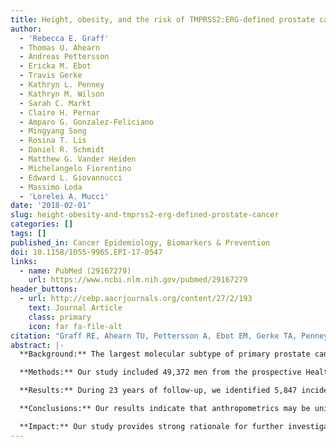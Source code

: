 ```yaml
---
title: Height, obesity, and the risk of TMPRSS2:ERG-defined prostate cancer
author:
  - 'Rebecca E. Graff'
  - Thomas U. Ahearn
  - Andreas Pettersson
  - Ericka M. Ebot
  - Travis Gerke
  - Kathryn L. Penney
  - Kathryn M. Wilson
  - Sarah C. Markt
  - Claire H. Pernar
  - Amparo G. Gonzalez-Feliciano
  - Mingyang Song
  - Rosina T. Lis
  - Daniel R. Schmidt
  - Matthew G. Vander Heiden
  - Michelangelo Fiorentino
  - Edward L. Giovannucci
  - Massimo Loda
  - 'Lorelei A. Mucci'
date: '2018-02-01'
slug: height-obesity-and-tmprss2-erg-defined-prostate-cancer
categories: []
tags: []
published_in: Cancer Epidemiology, Biomarkers & Prevention
doi: 10.1158/1055-9965.EPI-17-0547
links:
  - name: PubMed (29167279)
    url: https://www.ncbi.nlm.nih.gov/pubmed/29167279
header_buttons:
  - url: http://cebp.aacrjournals.org/content/27/2/193
    text: Journal Article
    class: primary
    icon: far fa-file-alt
citation: "Graff RE, Ahearn TU, Pettersson A, Ebot EM, Gerke TA, Penney KL, Wilson KM, Markt S, Pernar CH, Gonzalez-Feliciano AG, Song M, Lis R, Schmidt DR, Vander Heiden MG, Fiorentino M, Giovannucci EL, Loda M, Mucci LA. Height, obesity, and the risk of TMPRSS2:ERG-defined prostate cancer. Cancer Epidemiol Biomarkers Prev 2018; 27(2): 193--200. PMID: 29167279 PMCID: PMC5809280."
abstract: |-
  **Background:** The largest molecular subtype of primary prostate cancer is defined by the TMPRSS2:ERG gene fusion. Few studies, however, have investigated etiologic differences by TMPRSS2:ERG status. Because the fusion is hormone-regulated and a man's hormonal milieu varies by height and obesity status, we hypothesized that both may be differentially associated with risk of TMPRSS2:ERG-defined disease.

  **Methods:** Our study included 49,372 men from the prospective Health Professionals Follow-up Study. Participants reported height and weight at baseline in 1986 and updated weight biennially thereafter through 2009. Tumor ERG protein expression (a TMPRSS2:ERG marker) was immunohistochemically assessed. We used multivariable competing risks models to calculate HRs and 95% confidence intervals (CIs) for the risk of ERG-positive and ERG-negative prostate cancer.

  **Results:** During 23 years of follow-up, we identified 5,847 incident prostate cancers, among which 913 were ERG-assayed. Taller height was associated with an increased risk of ERG-positive disease only [per 5 inches HR 1.24; 95% confidence interval (CI), 1.03–1.50; Pheterogeneity = 0.07]. Higher body mass index (BMI) at baseline (per 5 kg/m2 HR 0.75; 95% CI, 0.61–0.91; Pheterogeneity = 0.02) and updated BMI over time (per 5 kg/m2 HR 0.86; 95% CI, 0.74–1.00; Pheterogeneity = 0.07) were associated with a reduced risk of ERG-positive disease only.

  **Conclusions:** Our results indicate that anthropometrics may be uniquely associated with TMPRSS2:ERG-positive prostate cancer; taller height may be associated with greater risk, whereas obesity may be associated with lower risk.

  **Impact:** Our study provides strong rationale for further investigations of other prostate cancer risk factors that may be distinctly associated with subtypes.
---
```


<!--
## Common icons

Font Awesome: https://fontawesome.com/icons
Academic Icons: http://jpswalsh.github.io/academicons/

github: fab fa-github
twitter: fab fa-twitter
rocket (app): fas fa-rocket
biorxiv: ai ai-biorxiv
arvix: ai ai-arxiv
doi: ai ai-doi
pubmed: ai ai-pubmed
generic paper: far fa-file-alt
generic project: fas fa-briefcase
-->

<!--
You can include extra content here as markdown.
It will render after Abstract and Links and before Citation.
-->
